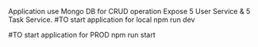 Application use Mongo DB for CRUD operation
Expose 5 User Service & 5 Task Service.
#TO start application for local
npm run dev

#TO start application for PROD
npm run start